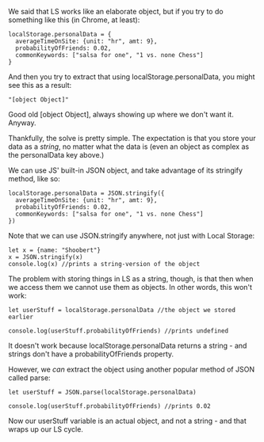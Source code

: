 
We said that LS works like an elaborate object, but if you try to do something like this (in Chrome, at least):
```
localStorage.personalData = {
  averageTimeOnSite: {unit: "hr", amt: 9},
  probabilityOfFriends: 0.02,
  commonKeywords: ["salsa for one", "1 vs. none Chess"]
}
```
  

And then you try to extract that using localStorage.personalData, you might see this as a result:
```
"[object Object]"
```
  

Good old [object Object], always showing up where we don't want it. Anyway.

  

Thankfully, the solve is pretty simple. The expectation is that you store your data as a _string_, no matter what the data is (even an object as complex as the personalData key above.)

  

We can use JS' built-in JSON object, and take advantage of its stringify method, like so:
```
localStorage.personalData = JSON.stringify({
  averageTimeOnSite: {unit: "hr", amt: 9},
  probabilityOfFriends: 0.02,
  commonKeywords: ["salsa for one", "1 vs. none Chess"]
})
```
  

Note that we can use JSON.stringify anywhere, not just with Local Storage:
```
let x = {name: "Shoobert"}
x = JSON.stringify(x)
console.log(x) //prints a string-version of the object
```
  

The problem with storing things in LS as a string, though, is that then when we access them we cannot use them as objects. In other words, this won't work:

  
```
let userStuff = localStorage.personalData //the object we stored earlier

console.log(userStuff.probabilityOfFriends) //prints undefined
```
  

It doesn't work because localStorage.personalData returns a string - and strings don't have a probabilityOfFriends property.

  

However, we _can_ extract the object using another popular method of JSON called parse:
```
let userStuff = JSON.parse(localStorage.personalData)

console.log(userStuff.probabilityOfFriends) //prints 0.02
```
  

Now our userStuff variable is an actual object, and not a string - and that wraps up our LS cycle.